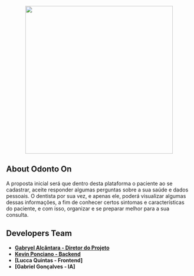 <p align="center"><a href="https://github.com/Garchy/Site-InovaWeek" target="_blank"><img src="https://uvv.br/wp-content/themes/uvvBr/templates/assets//img/logouvv.svg" width="400"></a></p>


## About Odonto On

A proposta inicial será que dentro desta plataforma o paciente ao se cadastrar, aceite responder algumas perguntas sobre a sua saúde e dados pessoais. O dentista por sua vez, e apenas ele, poderá visualizar algumas dessas informações, a fim de conhecer certos sintomas e características do paciente, e com isso, organizar e se preparar melhor para a sua consulta.


## Developers Team

- **[Gabryel Alcântara - Diretor do Projeto](https://github.com/Garchy)**
- **[Kevin Ponciano - Backend](https://github.com/Kevin-Ponciano)**
- **[Lucca Quintas - Frontend]**
- **[Gabriel Gonçalves - IA]**

